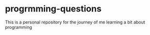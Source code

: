 # progrmming-questions
This is a personal repository for the journey of me learning a bit about programming
